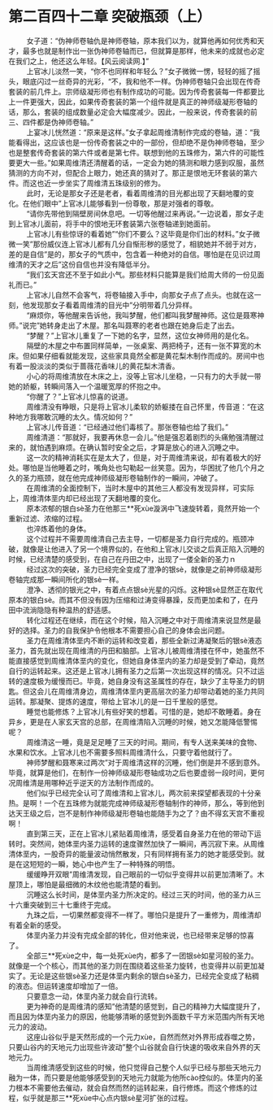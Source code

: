 <h1>第二百四十二章 突破瓶颈（上）</h1>
<div id="content">&nbsp&nbsp&nbsp&nbsp&nbsp&nbsp&nbsp&nbsp
 女子道：“伪神师卷轴仇是神师卷轴，原本我们以为，就算他再如何优秀和天才，最多也就是制作出一张伪神师卷轴而已，但就算是那样，他未来的成就也必定在我们之上，他还这么年轻。【风云阅读网.】”
 <br/>&nbsp&nbsp&nbsp&nbsp&nbsp&nbsp&nbsp&nbsp
 上官冰儿淡然一笑，“你不也同样和年轻么？”女子微微一愣，轻轻的摇了摇头，眼底闪过一丝奇异的光彩，“不，我和他不一样。伪神师卷轴只会出现在传奇套装的前几件上。宗师级凝形师也有制作成功的可能。因为传奇套装每一件都要比上一件更强大，因此，如果传奇套装的第一个组件就是真正的神师级凝形卷轴的话，那么，套装的组成数量必定会大幅度减少。因此，一般来说，传奇套装的前三、四件都是伪神师卷轴。”
 <br/>&nbsp&nbsp&nbsp&nbsp&nbsp&nbsp&nbsp&nbsp
 上宴冰儿恍然道：“原来是这样。”女子拿起周维清制作完成的卷轴，道：“我能看得出，这应该也是一份传奇套装之中的一部份，但却绝不是伪神师卷轴，至少也是整套传奇套装的第六件或者是第七件。联想到他的五珠修为，第六件的可能性要更大一些。”如果周维清还清醒着的话，一定会为她的猜测和眼力感到叹服，虽然猜测的方向不对，但配合上眼力，她还真的猜对了。那正是恨地无环套装的第六件。而这也近一步坐实了周维清五珠级别的修为。
 <br/>&nbsp&nbsp&nbsp&nbsp&nbsp&nbsp&nbsp&nbsp
 此时，无论是那女子还是老者，看着周维清的目光都出现了天翻地覆的变化。在他们眼中”上官冰儿能够看到一份尊敬，那是对强者的尊敬。
 <br/>&nbsp&nbsp&nbsp&nbsp&nbsp&nbsp&nbsp&nbsp
 “请你先带他到隔壁房间休息吧。一切等他醒过来再说。”一边说着，那女子走到上官冰儿面前，将手中的恨地无环套装第六张卷轴递到她面前。
 <br/>&nbsp&nbsp&nbsp&nbsp&nbsp&nbsp&nbsp&nbsp
 上官冰儿有些惊讶的看着她”“你们不要么？这毕竟是你们出的材料。”女子微微一笑”那份威仪连上官冰儿都有几分自惭形秽的感觉了，相貌她并不弱于对方，差的是自信”是的，那女子的气质中，包含着一种绝对的自信。哪怕是在见识过周维清的天才之后”这份自信也并没有降低半分。
 <br/>&nbsp&nbsp&nbsp&nbsp&nbsp&nbsp&nbsp&nbsp
 “我们玄天宫还不至于如此小气。那些材料只能算是我们给周大师的一份见面礼而已。”
 <br/>&nbsp&nbsp&nbsp&nbsp&nbsp&nbsp&nbsp&nbsp
 上官冰儿自然不会客气，将卷轴接入手中，向那女子点了点头。也就在这一刻，他发现那女子看着周维清的目光中”分明带着几分异样。
 <br/>&nbsp&nbsp&nbsp&nbsp&nbsp&nbsp&nbsp&nbsp
 “麻烦你，等他醒来告诉他，我叫梦醒，他们都叫我梦醒神师。这位是聂寒神师。”说完”她转身走出了木屋。那名叫聂寒的老者也跟在她身后走了出去。
 <br/>&nbsp&nbsp&nbsp&nbsp&nbsp&nbsp&nbsp&nbsp
 “梦醒？”上官冰儿重复了一下她的名字，显然，这位女神师用的是化名。
 <br/>&nbsp&nbsp&nbsp&nbsp&nbsp&nbsp&nbsp&nbsp
 隔壁的木屋之中布置同样简单，一张桌案、两把椅子，还有一张不算宽的木床。但如果仔细看就能发现，这些家具竟然全都是黄花梨木制作而成的。房间中也有着一股淡淡的类似于蔷薇花香味儿的黄花梨木清香。
 <br/>&nbsp&nbsp&nbsp&nbsp&nbsp&nbsp&nbsp&nbsp
 小心的将周维清放在木床之上，没等上官冰儿坐稳，一只有力的大手就一带她的娇躯，转瞬间落入一个温暖宽厚的怀抱之中。
 <br/>&nbsp&nbsp&nbsp&nbsp&nbsp&nbsp&nbsp&nbsp
 “你醒了？”上官冰儿惊喜的说道。
 <br/>&nbsp&nbsp&nbsp&nbsp&nbsp&nbsp&nbsp&nbsp
 周维清没有睁眼，只是将上官冰儿柔软的娇躯搂在自己怀里，传音道：“在这种地方我哪敢沉睡的太久。情况如何？”
 <br/>&nbsp&nbsp&nbsp&nbsp&nbsp&nbsp&nbsp&nbsp
 上官冰儿传音道：“已经通过他们毒核了。那张卷轴也给了我们。”
 <br/>&nbsp&nbsp&nbsp&nbsp&nbsp&nbsp&nbsp&nbsp
 周维清道：“那就好，我要再休息一会儿。”他是强忍着剧烈的头痛勉强清醒过来的，就怕遇到麻烦。在确认暂时安全之后，才算是放心的进入沉睡之中。
 <br/>&nbsp&nbsp&nbsp&nbsp&nbsp&nbsp&nbsp&nbsp
 这一次的精神消耗实在是太大了，但是，对于周维清来说，却有着极大的好处。哪怕是当他睡着之时，嘴角处也勾勒起一丝笑意。因为，华困扰了他几个月之久的圣力瓶颈，就在他完成神师级凝形卷轴制作的一瞬间，冲破了。
 <br/>&nbsp&nbsp&nbsp&nbsp&nbsp&nbsp&nbsp&nbsp
 在周维清的全面控制下，当时木屋中的其他三人都没有发现异样，可实际上，周维清体垩内却已经出现了天翻地覆的变化。
 <br/>&nbsp&nbsp&nbsp&nbsp&nbsp&nbsp&nbsp&nbsp
 原本浓郁的银白sè圣力在他那三**死xùe漩涡中飞速旋转着，竟然开始一个重新过滤、浓缩的过程。
 <br/>&nbsp&nbsp&nbsp&nbsp&nbsp&nbsp&nbsp&nbsp
 也淬炼着他的身体。
 <br/>&nbsp&nbsp&nbsp&nbsp&nbsp&nbsp&nbsp&nbsp
 这个过程并不需要周维清自己去主导，一切都是圣力自行完成的。瓶颈冲破，就像是让他进入了另一个境界似的，在他和上官冰儿交谈之后真正陷入沉睡的时候，已经清楚的感受到，在自己在丹田之中，出现了一偻全新的圣力ｎ
 <br/>&nbsp&nbsp&nbsp&nbsp&nbsp&nbsp&nbsp&nbsp
 经过这次的突破，圣力已经完全变成了澄净的银sè，就像是之前神师级凝形卷轴完成那一瞬间所化的银sè一样。
 <br/>&nbsp&nbsp&nbsp&nbsp&nbsp&nbsp&nbsp&nbsp
 澄净、透彻的银光之中，有着点点银sè光星的闪烁。这种银sè显然正在取代原本的银白sè。而其不但没有因为压缩和过涛变得暴躁，反而更加柔和了，在丹田中流淌隐隐有种温热的舒适感。
 <br/>&nbsp&nbsp&nbsp&nbsp&nbsp&nbsp&nbsp&nbsp
 转化过程还在继续，而在这个时候，陷入沉睡之中对于周维清来说显然是最好的选择。圣力的自我保护令他根本不需要担心自己的身体会出问题。
 <br/>&nbsp&nbsp&nbsp&nbsp&nbsp&nbsp&nbsp&nbsp
 圣力在周维清体垩内不断的运转和改变着，那些全新过涛凝聚后的银sè液态圣力，首先就出现在周维清的丹田和脑部。上官冰儿被周维清搂在怀中，她虽然不能直接感觉到周维清体垩内的变化，但她自身体垩内的圣力却是受到了牵动，竟然自行的运转起来。这还是上官冰儿拥有圣力之后第一次出现这样的情况。只不过运转的速度极为缓慢而已。毕竟，她自身没有这圣属性的存在，缺少了主导圣力的钥匙。但这会儿在周维清身边，周维清体垩内更高层次的圣力却带动着她的圣力共同运转。那凝聚、提炼的速度，带给上官冰儿的是一日千里般的感觉。
 <br/>&nbsp&nbsp&nbsp&nbsp&nbsp&nbsp&nbsp&nbsp
 睡觉也能修炼？上官冰儿有些好笑的想着。可惜的是，她却不敢睡着。身在异乡，更是在人家玄天宫的总部，在周维清陷入沉睡的时候，她又怎能降低警惕呢？
 <br/>&nbsp&nbsp&nbsp&nbsp&nbsp&nbsp&nbsp&nbsp
 周维清这一睡，竟是足足睡了三天的时间。期间，有专人送来美味的食物、水果和饮水。上官冰儿也不需要多照料周维清什么，只要守着他就行了。
 <br/>&nbsp&nbsp&nbsp&nbsp&nbsp&nbsp&nbsp&nbsp
 神师梦醒和聂寒来过两次”对于周维清这样的沉睡，他们倒是并不感到意外。毕竟，就算是他们，在制作一份神师级凝形卷轴成功之后也要虚弱一段时间，更何况周维清是用哪种近乎逆天的方法制作而成的。
 <br/>&nbsp&nbsp&nbsp&nbsp&nbsp&nbsp&nbsp&nbsp
 他们似乎已经完全认可了周维清和上官冰儿，两次前来探望都表现的十分亲热。是啊！一个在五珠修为就能完成神师级凝形卷轴制作的神师，那么，等到他到达天王级之后，岂不是制作神师级凝形卷轴也能随手为之了？由不得玄天宫不重视啊！
 <br/>&nbsp&nbsp&nbsp&nbsp&nbsp&nbsp&nbsp&nbsp
 直到第三天，正在上官冰儿紧贴着周维清，感受着自身圣力在他的带动下运转时。突然间，她体垩内圣力运转的速度骤然加快了一瞬间，再沉寂下来。从周维清体垩内，一股奇异的能量波动悄然散发，只有同样拥有圣力的她才能感受到。就是在这短短的一瞬，她心中也产生了一种特殊的明悟。
 <br/>&nbsp&nbsp&nbsp&nbsp&nbsp&nbsp&nbsp&nbsp
 缓缓睁开双眼”周维清发现，自己眼前的一切似乎变得井以前更加清晰了。木屋顶上，哪怕是最细微的木纹他也能清楚的看到。
 <br/>&nbsp&nbsp&nbsp&nbsp&nbsp&nbsp&nbsp&nbsp
 沉睡这么长时间，是体垩内圣力所决定的。经过三天的时间，他的圣力从三十六重突破到三十七重终于完成。
 <br/>&nbsp&nbsp&nbsp&nbsp&nbsp&nbsp&nbsp&nbsp
 九珠之后，一切果然都变得不一样了。哪怕只是提升了一重修为，周维清却有着全新的感受。
 <br/>&nbsp&nbsp&nbsp&nbsp&nbsp&nbsp&nbsp&nbsp
 体垩内圣力并没有完成全部的转化，但对他来说，也已经带来足够的惊喜了。
 <br/>&nbsp&nbsp&nbsp&nbsp&nbsp&nbsp&nbsp&nbsp
 全部三**死xùe之中，每一处死xùe内，都多了一团银sè如星河般的圣力。就像是一个个核心，而其他的圣力则在围绕着这些圣力旋转，也变得井以前更加凝实了。无论是这些银sè圣力还是体垩内剩余的银白sè圣力，已经完全变成了粘稠的液态。但运转速度却增加了一倍。
 <br/>&nbsp&nbsp&nbsp&nbsp&nbsp&nbsp&nbsp&nbsp
 只要意念一动，体垩内圣力就会自行流转。
 <br/>&nbsp&nbsp&nbsp&nbsp&nbsp&nbsp&nbsp&nbsp
 更为神奇的是周维清的感知”他清楚的感觉到，自己的精神力大幅度提升了，而且因为体垩内圣力的原因，他能够清晰的感觉到外面数千平方米范围内所有天地元力的波动。
 <br/>&nbsp&nbsp&nbsp&nbsp&nbsp&nbsp&nbsp&nbsp
 这座山谷似乎是天然形成的一个元力xùe，自然而然对外界形成吞噬之势，只要山谷内的天地元力出现些许波动”整个山谷就会自行快速的吸收来自外界的天地元力。
 <br/>&nbsp&nbsp&nbsp&nbsp&nbsp&nbsp&nbsp&nbsp
 当周维清感受到这些的时候，他只觉得自己整个人似乎已经与那些天地元力融为一体，而只要是他能够感受到的天地元力就能为他所cào控似的。体垩内的圣力根本不需要他去催动，就会自然而然的运转起来，自行修炼。而这个修炼的过程，似乎就是那三**死xùe中心点内银sè星河扩张的过程。
 <br/>&nbsp&nbsp&nbsp&nbsp&nbsp&nbsp&nbsp&nbsp
 <br/>&nbsp&nbsp&nbsp&nbsp&nbsp&nbsp&nbsp&nbsp
</div>
